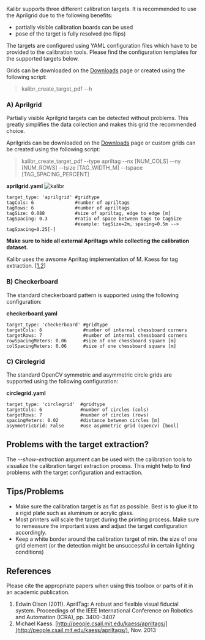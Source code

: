 Kalibr supports three different calibration targets. It is recommended to use the Aprilgrid due to the following benefits:

* partially visible calibration boards can be used
* pose of the target is fully resolved (no flips)

The targets are configured using YAML configuration files which have to be provided to the calibration tools. Please find the configuration templates for the supported targets below.

Grids can be downloaded on the [Downloads](downloads) page or created using the following script:
> kalibr_create_target_pdf --h

### A) Aprilgrid
Partially visible Aprilgrid targets can be detected without problems. This greatly simplifies the data collection and makes this grid the recommended choice.

Aprilgrids can be downloaded on the [Downloads](downloads) page or custom grids can be created using the following script:
> kalibr_create_target_pdf --type apriltag --nx [NUM_COLS] --ny [NUM_ROWS] --tsize [TAG_WIDTH_M] --tspace [TAG_SPACING_PERCENT]

**aprilgrid.yaml**
![kalibr](https://user-images.githubusercontent.com/5337083/41458381-be379c6e-7086-11e8-9291-352445140e88.png)

```
target_type: 'aprilgrid' #gridtype
tagCols: 6               #number of apriltags
tagRows: 6               #number of apriltags
tagSize: 0.088           #size of apriltag, edge to edge [m]
tagSpacing: 0.3          #ratio of space between tags to tagSize
                         #example: tagSize=2m, spacing=0.5m --> tagSpacing=0.25[-]
```

**Make sure to hide all external Apriltags while collecting the calibration dataset.**

Kalibr uses the awsome Apriltag implementation of M. Kaess for tag extraction. [[1](#olson),[2](#kaess)]

### B) Checkerboard
The standard checkerboard pattern is supported using the following configuration:

**checkerboard.yaml**
```
target_type: 'checkerboard' #gridtype
targetCols: 6               #number of internal chessboard corners
targetRows: 7               #number of internal chessboard corners
rowSpacingMeters: 0.06      #size of one chessboard square [m]
colSpacingMeters: 0.06      #size of one chessboard square [m]
```

### C) Circlegrid
The standard OpenCV symmetric and asymmetric circle grids are supported using the following configuration:

**circlegrid.yaml**
```
target_type: 'circlegrid'  #gridtype
targetCols: 6              #number of circles (cols)
targetRows: 7              #number of circles (rows)
spacingMeters: 0.02        #distance between circles [m]
asymmetricGrid: False      #use asymmetric grid (opencv) [bool]
```

## Problems with the target extraction?
The *--show-extraction* argument can be used with the calibration tools to visualize the calibration target extraction process. This might help to find problems with the target configuration and extraction.

## Tips/Problems
* Make sure the calibration target is as flat as possible. Best is to glue it to a rigid plate such as aluminum or acrylic glass.
* Most printers will scale the target during the printing process. Make sure to remeasure the important sizes and adjust the target configuration accordingly.
* Keep a white border around the calibration target of min. the size of one grid element (or the detection might be unsuccessful in certain lighting conditions)

## References
Please cite the appropriate papers when using this toolbox or parts of it in an academic publication.

1. <a name="olson"></a>Edwin Olson (2011). AprilTag: A robust and flexible visual fiducial system. Proceedings of the IEEE International Conference on Robotics and Automation (ICRA), pp. 3400–3407
1. <a name="kaess"></a>Michael Kaess. [http://people.csail.mit.edu/kaess/apriltags/](http://people.csail.mit.edu/kaess/apriltags/), Nov. 2013
